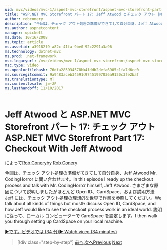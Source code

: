 ```yaml
---
uid: mvc/videos/mvc-1/aspnet-mvc-storefront/aspnet-mvc-storefront-part-17-checkout-with-jeff-atwood
title: "ASP.NET MVC Storefront パート 17: Jeff Atwood とチェック アウト |Microsoft ドキュメント"
author: robconery
description: "今回は、チェック アウト処理の準備ができてして自分自身、Jeff Atwood Mr. CodingHorror に問い合わせます。 さまざまな原因について説明しましたがほとんど Ope について説明しています."
ms.author: aspnetcontent
manager: wpickett
ms.date: 10/16/2008
ms.topic: article
ms.assetid: a39182f9-a82c-41fa-9be0-92c2291a3a96
ms.technology: dotnet-mvc
ms.prod: .net-framework
msc.legacyurl: /mvc/videos/mvc-1/aspnet-mvc-storefront/aspnet-mvc-storefront-part-17-checkout-with-jeff-atwood
msc.type: video
ms.openlocfilehash: 76dfa285934578bb4fddb2defa6905c1fa7d6cc0
ms.sourcegitcommit: 9a9483aceb34591c97451997036a9120c3fe2baf
ms.translationtype: MT
ms.contentlocale: ja-JP
ms.lasthandoff: 11/10/2017
---
```

<a name="aspnet-mvc-storefront-part-17-checkout-with-jeff-atwood"></a><span data-ttu-id="99a5d-104">Jeff Atwood と ASP.NET MVC Storefront パート 17: チェック アウト</span><span class="sxs-lookup"><span data-stu-id="99a5d-104">ASP.NET MVC Storefront Part 17: Checkout With Jeff Atwood</span></span>
====================
<span data-ttu-id="99a5d-105">によって[Rob Conery](https://github.com/robconery)</span><span class="sxs-lookup"><span data-stu-id="99a5d-105">by [Rob Conery](https://github.com/robconery)</span></span>

<span data-ttu-id="99a5d-106">今回は、チェック アウト処理の準備ができてして自分自身、Jeff Atwood Mr. CodingHorror に問い合わせます。</span><span class="sxs-lookup"><span data-stu-id="99a5d-106">In this episode I ready up the checkout process and talk with Mr. CodingHorror himself, Jeff Atwood.</span></span> <span data-ttu-id="99a5d-107">さまざまな原因について説明しましたがほとんど Open ID、CardSpace、および説明方法 Jeff には、チェック アウト処理の理想的な世界で作業を参照してください。</span><span class="sxs-lookup"><span data-stu-id="99a5d-107">We talk about all kinds of things but mostly discuss Open ID, CardSpace, and how Jeff would like to see the checkout process work in an ideal world.</span></span> <span data-ttu-id="99a5d-108">説明に従って、ローカル コンピューターで CardSpace を設定します。</span><span class="sxs-lookup"><span data-stu-id="99a5d-108">I then walk you through setting up CardSpace on your local machine.</span></span>

[<span data-ttu-id="99a5d-109">&#9654;です。ビデオでは (34 分)</span><span class="sxs-lookup"><span data-stu-id="99a5d-109">&#9654; Watch video (34 minutes)</span></span>](https://channel9.msdn.com/Blogs/ASP-NET-Site-Videos/aspnet-mvc-storefront-part-17-checkout-with-jeff-atwood)

>[!div class="step-by-step"]
<span data-ttu-id="99a5d-110">[前へ](aspnet-mvc-storefront-part-16-membership-redo-with-openid.md)
[次へ](aspnet-mvc-storefront-part-18-creating-an-experience.md)</span><span class="sxs-lookup"><span data-stu-id="99a5d-110">[Previous](aspnet-mvc-storefront-part-16-membership-redo-with-openid.md)
[Next](aspnet-mvc-storefront-part-18-creating-an-experience.md)</span></span>
